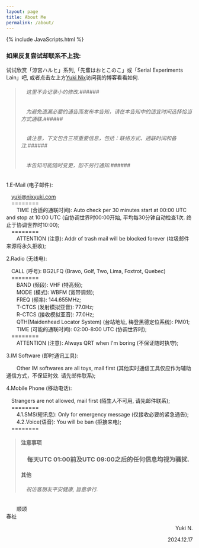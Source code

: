 ```yaml
---
layout: page
title: About Me
permalink: /about/
---
```


{% include JavaScripts.html %}

<h3>如果反复尝试却联系不上我:</h3>  

试试欣赏「涼宮ハルヒ」系列,「先輩はおとこのこ」或「Serial Experiments Lain」吧, 或者点击左上方[Yuki Nix](/ "主页")访问我的博客看看如何.  

> ###### &emsp;这里不会记录小的修改.######  
> ###### &emsp;为避免遗漏必要的通告而发布本告知，请在本告知中的适宜时间选择恰当方式通联.######  
> ###### &emsp;请注意，下文包含三项重要信息，包括：联络方式、通联时间和备注.######  
> ###### &emsp;本告知可能随时变更，恕不另行通知.######  

1.E-Mail (电子邮件):  

&emsp;[yuki@nixyuki.com](mailto:\\yuki@nixyuki.com "Send E-Mail to me.")  
&emsp;========  
&emsp;&emsp;TIME (合适的通联时间): Auto check per 30 minutes start at 00:00 UTC and stop at 10:00 UTC (自协调世界时00:00开始, 平均每30分钟自动检查1次. 终止于协调世界时10:00);  
&emsp;========  
&emsp;&emsp;ATTENTION (注意): Addr of trash mail will be blocked forever (垃圾邮件来源将永久拒收);  

2.Radio (无线电):  

&emsp;CALL (呼号): BG2LFQ (Bravo, Golf, Two, Lima, Foxtrot, Quebec)  
&emsp;========  
&emsp;&emsp;BAND (频段): VHF (特高频);  
&emsp;&emsp;MODE (模式): WBFM (宽带调频);  
&emsp;&emsp;FREQ (频率): 144.655MHz;  
&emsp;&emsp;T-CTCS (发射模拟亚音): 77.0Hz;  
&emsp;&emsp;R-CTCS (接收模拟亚音): 77.0Hz;  
&emsp;&emsp;QTH(Maidenhead Locator System) (台站地址, 梅登黑德定位系统): PM01;  
&emsp;&emsp;TIME (可能的通联时间): 02:00-8:00 UTC (协调世界时);  
&emsp;========  
&emsp;&emsp;ATTENTION (注意): Always QRT when I'm boring (不保证随时执守);  

3.IM Software (即时通讯工具):  

&emsp;&emsp;Other IM softwares are all toys, mail first (其他实时通信工具仅应作为辅助通信方式，不保证时效. 请先邮件联系);  

4.Mobile Phone (移动电话):  

&emsp;Strangers are not allowed, mail first (陌生人不可用, 请先邮件联系);  
&emsp;========  
&emsp;&emsp;4.1.SMS(短讯息): Only for emergency message (仅接收必要的紧急通告);  
&emsp;&emsp;4.2.Voice(语音): You will be ban (拒接来电);  
&emsp;========  

> #### 注意事项 ####  
> ### &emsp;每天UTC 01:00前及UTC 09:00之后的任何信息均视为骚扰. ###  
> #### 其他 ####  
> ###### &emsp;祝访客朋友平安健康, 旨意承行. ######  

&emsp;&emsp;顺颂  
春祉  

<p align="right">Yuki N.</p>
<p align="right">2024.12.17</p>